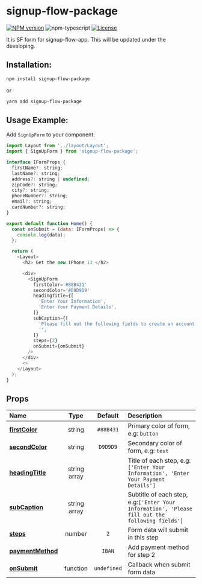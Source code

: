 # signup-flow-package

[![NPM version][npm-image]][npm-url]
![npm-typescript]
[![License][github-license]][github-license-url]

It is SF form for signup-flow-app. This will be updated under the developing.

<!-- [**Live Demo**](https://ming0955.github.io/SF-form/) -->

## Installation:

```bash
npm install signup-flow-package
```

or

```bash
yarn add signup-flow-package
```

## Usage Example:

Add `SignUpForm` to your component:

```js
import Layout from '../layout/Layout';
import { SignUpForm } from 'signup-flow-package';

interface IFormProps {
  firstName?: string;
  lastName?: string;
  address?: string | undefined;
  zipCode?: string;
  city?: string;
  phoneNumber?: string;
  email?: string;
  cardNumber?: string;
}

export default function Home() {
  const onSubmit = (data: IFormProps) => {
    console.log(data);
  };

  return (
    <Layout>
      <h2> Get the new iPhone 13 </h2>

      <div>
        <SignUpForm
          firstColor='#88B431'
          secondColor='#D9D9D9'
          headingTitle={[
            'Enter Your Information',
            'Enter Your Payment Details',
          ]}
          subCaption={[
            'Please fill out the following fields to create an account: *Email and password are case sensitive',
            '',
          ]}
          steps={2}
          onSubmit={onSubmit}
        />
      </div>
      <>
    </Layout>
  );
}
```

## Props

| Name                  |      Type      |   Default   | Description                                                                                     |
| :-------------------- | :------------: | :---------: | :---------------------------------------------------------------------------------------------- |
| [**firstColor**]()    |    string    |  `#88B431`  | Primary color of form, e.g: `button`                                                            |
| [**secondColor**]()   |    string   |  `D9D9D9`   | Secondary color of form, e.g: `text`                                                            |
| [**headingTitle**]()  | string array |             | Title of each step, e.g:`['Enter Your Information', 'Enter Your Payment Details']`              |
| [**subCaption**]()    | string array |             | Subtitle of each step, e.g:`['Enter Your Information', 'Please fill out the following fields']` |
| [**steps**]()         |    number    |     `2`     | Form data will submit in this step                                                              |
| [**paymentMethod**]() |                |   `IBAN`    | Add payment method for step 2                                                                   |
| [**onSubmit**]()      |  function   | `undefined` | Callback when submit form data                                                                  |

[npm-url]: https://www.npmjs.com/package/signup-flow-package
[npm-image]: https://img.shields.io/npm/v/signup-flow-package
[github-license]: https://img.shields.io/github/license/ming0955/SF-form
[github-license-url]: https://github.com/ming0955/ming0955/SF-form/blob/main/LICENSE
[github-build]: https://github.com/ming0955/SF-form/actions/workflows/npm-publish.yml/badge.svg?branch=main&event=create
[npm-typescript]: https://img.shields.io/npm/types/signup-flow-package
